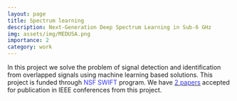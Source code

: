 ```yaml
---
layout: page
title: Spectrum learning
description: Next-Generation Deep Spectrum Learning in Sub-6 GHz
img: assets/img/MEDUSA.png
importance: 2
category: work
---
```

In this project we solve the problem of signal detection and identification from overlapped signals using machine learning based solutions. This project is funded through <font color="#3333FF"> NSF SWIFT </font> program. We have <a href="https://debashriroy.github.io/conferences/"><font color="#3333FF">2 papers</font></a> accepted for publication in IEEE conferences from this project.
